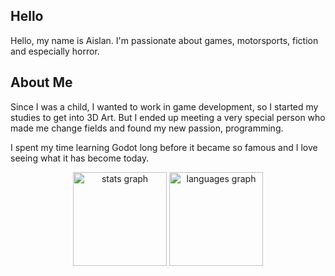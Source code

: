 ## Hello
Hello, my name is Aislan. I'm passionate about games, motorsports, fiction and especially horror.

## About Me
Since I was a child, I wanted to work in game development, so I started my studies to get into 3D Art. But I ended up meeting a very special person who made me change fields and found my new passion, programming.

I spent my time learning Godot long before it became so famous and I love seeing what it has become today.

<div align="center">
  <img src="https://github-readme-stats.vercel.app/api?username=a6xdev&hide_title=false&hide_rank=false&show_icons=true&include_all_commits=true&count_private=true&disable_animations=false&theme=dracula&locale=en&hide_border=false" height="150" alt="stats graph"  />
  <img src="https://github-readme-stats.vercel.app/api/top-langs?username=a6xdev&locale=en&hide_title=false&layout=compact&card_width=320&langs_count=5&theme=dracula&hide_border=false" height="150" alt="languages graph"  />
</div>
